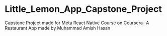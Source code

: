 # Little_Lemon_App_Capstone_Project
Capstone Project made for Meta React Native Course on Coursera- A Restaurant App made by Muhammad Amish Hasan
